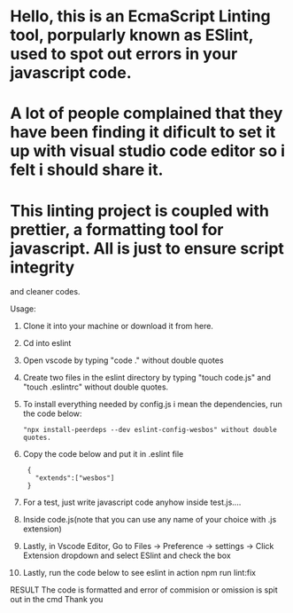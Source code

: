 #  Hello, this is an EcmaScript Linting tool, porpularly known as ESlint, used to spot out errors in your javascript code. 
#  A lot of people complained that they have been finding it dificult to set it up with visual studio code editor so i felt i should share it.
# This linting project is coupled with prettier, a formatting tool for javascript. All is just to ensure script integrity 
and cleaner codes.

Usage:
1. Clone it into your machine or download it from here.
2. Cd into eslint
3. Open vscode by typing "code ." without double quotes
4. Create two files in the eslint directory by typing "touch code.js" and "touch .eslintrc" without double quotes.
5. To install everything needed by config.js i mean the dependencies, run the code below:

       "npx install-peerdeps --dev eslint-config-wesbos" without double quotes.
       
6. Copy the code below and put it in .eslint file

        {
          "extends":["wesbos"]
        }

7. For a test, just write javascript code anyhow inside test.js.... 
8. Inside code.js(note that you can use any name of your choice with .js extension)
9. Lastly, in Vscode Editor, Go to Files -> Preference -> settings -> Click Extension dropdown and select ESlint and check the box
9. Lastly, run the code below to see eslint in action
           npm run lint:fix
           
 RESULT 
 The code is formatted and error of commision or omission is spit out in the cmd
  Thank you


